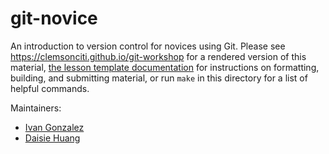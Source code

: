 git-novice
==========

An introduction to version control for novices using Git.
Please see <https://clemsonciti.github.io/git-workshop> for a rendered version of this material,
[the lesson template documentation][lesson-example]
for instructions on formatting, building, and submitting material,
or run `make` in this directory for a list of helpful commands.

Maintainers:

* [Ivan Gonzalez][gonzalez_ivan]
* [Daisie Huang][huang_daisie]

[gonzalez_ivan]: http://software-carpentry.org/team/#gonzalez_ivan
[huang_daisie]: http://software-carpentry.org/team/#huang_daisie
[lesson-example]: https://swcarpentry.github.io/lesson-example
